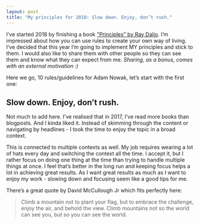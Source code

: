 ```yaml
---
layout: post
title: "My principles for 2018: Slow down. Enjoy, don’t rush."
---
```


I’ve started 2018 by finishing a book ["Principles" by Ray Dalio](https://www.goodreads.com/book/show/34536488-principles).
I’m impressed about how you can use rules to create your own way of living.
I’ve decided that this year I’m going to implement MY principles and stick to them.
I would also like to share them with other people so they can see them and know what they can expect from me.
*Sharing, as a bonus, comes with an external motivation :)*

Here we go, 10 rules/guidelines for Adam Nowak, let’s start with the first one:

## Slow down. Enjoy, don’t rush.

Not much to add here.
I’ve realised that in 2017, I’ve read more books than blogposts.
And I kinda liked it.
Instead of skimming through the content or navigating by headlines - I took the time to enjoy the topic in a broad context.

This is connected to multiple contexts as well.
My job requires wearing a lot of hats every day and switching the context all the time.
I accept it, but I rather focus on doing one thing at the time than trying to handle multiple things at once.
I feel that’s better in the long run and keeping focus helps a lot in achieving great results.
As I want great results as much as I want to enjoy my work - slowing down and focusing seem like a good tips for me.

There’s a great quote by David McCullough Jr which fits perfectly here:
> Climb a mountain not to plant your flag, but to embrace the challenge, enjoy the air, and behold the view.
> Climb mountains not so the world can see you, but so you can see the world.
